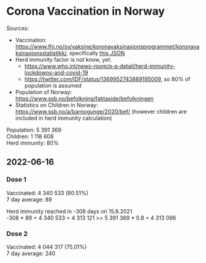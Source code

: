 # Corona Vaccination in Norway

Sources:

- Vaccination: <https://www.fhi.no/sv/vaksine/koronavaksinasjonsprogrammet/koronavaksinasjonsstatistikk/>, specifically [this JSON](https://www.fhi.no/api/chartdata/api/99119)
- Herd immunity factor is not know, yet:
  - <https://www.who.int/news-room/q-a-detail/herd-immunity-lockdowns-and-covid-19>
  - <https://twitter.com/IDF/status/1369952743889195009>, so 80% of population is assumed
- Population of Norway: <https://www.ssb.no/befolkning/faktaside/befolkningen>
- Statistics on Children in Norway: https://www.ssb.no/a/barnogunge/2020/bef/ (however children are included in herd immunity calculation)

Population: 5 391 369  
Children: 1 118 608  
Herd immunity: 80%  

## 2022-06-16

### Dose 1

Vaccinated: 4 340 533 (80.51%)  
7 day average: 89

Herd immunity reached in -308 days on 15.8.2021  
-308 * 89 + 4 340 533 = 4 313 121 >= 5 391 369 * 0.8 = 4 313 096

### Dose 2

Vaccinated: 4 044 317 (75.01%)  
7 day average: 240

